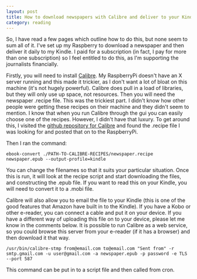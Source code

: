 ```yaml
---
layout: post
title: How to download newspapers with Calibre and deliver to your Kindle
category: reading
---
```

So, I have read a few pages which outline how to do this, but none seem to sum all of it. I've set up my Raspberry to download a newspaper and then deliver it daily to my Kindle. I paid for a subscription (in fact, I pay for more than one subscription) so I feel entitled to do this, as I'm supporting the journalists financially.

Firstly, you will need to install [Calibre](https://calibre-ebook.com). My RaspberryPi doesn't have an X server running and this made it trickier, as I don't want a lot of bloat on this machine (it's not hugely powerful). Calibre does pull in a load of libraries, but they will only use up space, not resources. Then you will need the newspaper .recipe file. This was the trickiest part. I didn't know how other people were getting these recipes on their machine and they didn't seem to mention. I know that when you run Calibre through the gui you can easily choose one of the recipes. However, I didn't have that luxury. To get around this, I visited the [github repository for Calibre](https://github.com/kovidgoyal/calibre/tree/master/recipes) and found the .recipe file I was looking for and posted that on to the RaspberryPi.

Then I ran the command:

    ebook-convert ./PATH-TO-CALIBRE-RECIPES/newspaper.recipe newspaper.epub --output-profile=kindle

You can change the filenames so that it suits your particular situation. Once this is run, it will look at the recipe script and start downloading the files, and constructing the .epub file. If you want to read this on your Kindle, you will need to convert it to a .mobi file.

Calibre will also allow you to email the file to your Kindle (this is one of the good features that Amazon have built in to the Kindle). If you have a Kobo or other e-reader, you can connect a cable and put it on your device. If you have a different way of uploading this file on to your device, please let me know in the comments below. It is possible to run Calibre as a web service, so you could browse this server from your e-reader (if it has a browser) and then download it that way.

    /usr/bin/calibre-stmp from@email.com to@email.com "Sent from" -r smtp.gmail.com -u user@gmail.com -a newspaper.epub -p password -e TLS --port 587 

This command can be put in to a script file and then called from cron. 
